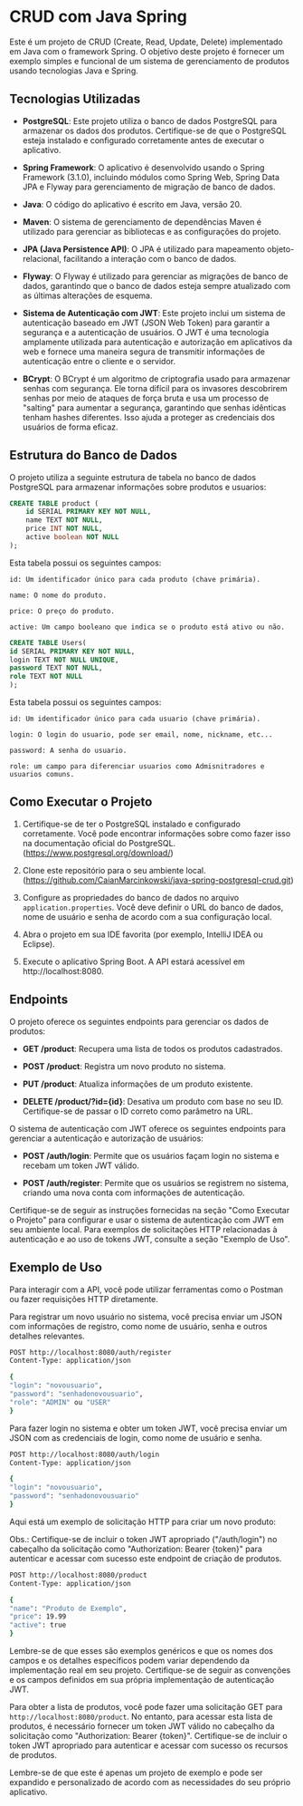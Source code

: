 # CRUD com Java Spring

Este é um projeto de CRUD (Create, Read, Update, Delete) implementado em Java com o framework Spring. O objetivo deste projeto é fornecer um exemplo simples e funcional de um sistema de gerenciamento de produtos usando tecnologias Java e Spring.

## Tecnologias Utilizadas

- **PostgreSQL**: Este projeto utiliza o banco de dados PostgreSQL para armazenar os dados dos produtos. Certifique-se de que o PostgreSQL esteja instalado e configurado corretamente antes de executar o aplicativo.

- **Spring Framework**: O aplicativo é desenvolvido usando o Spring Framework (3.1.0), incluindo módulos como Spring Web, Spring Data JPA e Flyway para gerenciamento de migração de banco de dados.

- **Java**: O código do aplicativo é escrito em Java, versão 20.

- **Maven**: O sistema de gerenciamento de dependências Maven é utilizado para gerenciar as bibliotecas e as configurações do projeto.

- **JPA (Java Persistence API)**: O JPA é utilizado para mapeamento objeto-relacional, facilitando a interação com o banco de dados.

- **Flyway**: O Flyway é utilizado para gerenciar as migrações de banco de dados, garantindo que o banco de dados esteja sempre atualizado com as últimas alterações de esquema.

- **Sistema de Autenticação com JWT**: Este projeto inclui um sistema de autenticação baseado em JWT (JSON Web Token) para garantir a segurança e a autenticação de usuários. O JWT é uma tecnologia amplamente utilizada para autenticação e autorização em aplicativos da web e fornece uma maneira segura de transmitir informações de autenticação entre o cliente e o servidor.

- **BCrypt**: O BCrypt é um algoritmo de criptografia usado para armazenar senhas com segurança. Ele torna difícil para os invasores descobrirem senhas por meio de ataques de força bruta e usa um processo de "salting" para aumentar a segurança, garantindo que senhas idênticas tenham hashes diferentes. Isso ajuda a proteger as credenciais dos usuários de forma eficaz.

## Estrutura do Banco de Dados

O projeto utiliza a seguinte estrutura de tabela no banco de dados PostgreSQL para armazenar informações sobre produtos e usuarios:

```sql
CREATE TABLE product (
    id SERIAL PRIMARY KEY NOT NULL,
    name TEXT NOT NULL,
    price INT NOT NULL,
    active boolean NOT NULL
);
```
Esta tabela possui os seguintes campos:

    id: Um identificador único para cada produto (chave primária).

    name: O nome do produto.

    price: O preço do produto.

    active: Um campo booleano que indica se o produto está ativo ou não.

```sql
CREATE TABLE Users(
id SERIAL PRIMARY KEY NOT NULL,
login TEXT NOT NULL UNIQUE,
password TEXT NOT NULL,
role TEXT NOT NULL
);
```
Esta tabela possui os seguintes campos:

    id: Um identificador único para cada usuario (chave primária).

    login: O login do usuario, pode ser email, nome, nickname, etc...

    password: A senha do usuario.

    role: um campo para diferenciar usuarios como Admisnitradores e usuarios comuns.

## Como Executar o Projeto

1. Certifique-se de ter o PostgreSQL instalado e configurado corretamente. Você pode encontrar informações sobre como fazer isso na documentação oficial do PostgreSQL. (https://www.postgresql.org/download/)

2. Clone este repositório para o seu ambiente local. (https://github.com/CaianMarcinkowski/java-spring-postgresql-crud.git)

3. Configure as propriedades do banco de dados no arquivo `application.properties`. Você deve definir o URL do banco de dados, nome de usuário e senha de acordo com a sua configuração local.

4. Abra o projeto em sua IDE favorita (por exemplo, IntelliJ IDEA ou Eclipse).

5. Execute o aplicativo Spring Boot. A API estará acessível em http://localhost:8080.

## Endpoints

O projeto oferece os seguintes endpoints para gerenciar os dados de produtos:

- **GET /product**: Recupera uma lista de todos os produtos cadastrados.

- **POST /product**: Registra um novo produto no sistema.

- **PUT /product**: Atualiza informações de um produto existente.

- **DELETE /product/?id={id}**: Desativa um produto com base no seu ID. Certifique-se de passar o ID correto como parâmetro na URL.

O sistema de autenticação com JWT oferece os seguintes endpoints para gerenciar a autenticação e autorização de usuários:

- **POST /auth/login**: Permite que os usuários façam login no sistema e recebam um token JWT válido.

- **POST /auth/register**: Permite que os usuários se registrem no sistema, criando uma nova conta com informações de autenticação.

Certifique-se de seguir as instruções fornecidas na seção "Como Executar o Projeto" para configurar e usar o sistema de autenticação com JWT em seu ambiente local. Para exemplos de solicitações HTTP relacionadas à autenticação e ao uso de tokens JWT, consulte a seção "Exemplo de Uso".

## Exemplo de Uso

Para interagir com a API, você pode utilizar ferramentas como o Postman ou fazer requisições HTTP diretamente.

Para registrar um novo usuário no sistema, você precisa enviar um JSON com informações de registro, como nome de usuário, senha e outros detalhes relevantes.

```bash
POST http://localhost:8080/auth/register
Content-Type: application/json

{
"login": "novousuario",
"password": "senhadonovousuario",
"role": "ADMIN" ou "USER"
}
```

Para fazer login no sistema e obter um token JWT, você precisa enviar um JSON com as credenciais de login, como nome de usuário e senha.

```bash
POST http://localhost:8080/auth/login
Content-Type: application/json

{
"login": "novousuario",
"password": "senhadonovousuario"
}
```

Aqui está um exemplo de solicitação HTTP para criar um novo produto:

Obs.: Certifique-se de incluir o token JWT apropriado ("/auth/login") no cabeçalho da solicitação como "Authorization: Bearer {token}" para autenticar e acessar com sucesso este endpoint de criação de produtos.

```bash
POST http://localhost:8080/product
Content-Type: application/json

{
"name": "Produto de Exemplo",
"price": 19.99
"active": true
}
```

Lembre-se de que esses são exemplos genéricos e que os nomes dos campos e os detalhes específicos podem variar dependendo da implementação real em seu projeto. Certifique-se de seguir as convenções e os campos definidos em sua própria implementação de autenticação JWT.

Para obter a lista de produtos, você pode fazer uma solicitação GET para `http://localhost:8080/product`. No entanto, para acessar esta lista de produtos, é necessário fornecer um token JWT válido no cabeçalho da solicitação como "Authorization: Bearer {token}". Certifique-se de incluir o token JWT apropriado para autenticar e acessar com sucesso os recursos de produtos.

Lembre-se de que este é apenas um projeto de exemplo e pode ser expandido e personalizado de acordo com as necessidades do seu próprio aplicativo.
